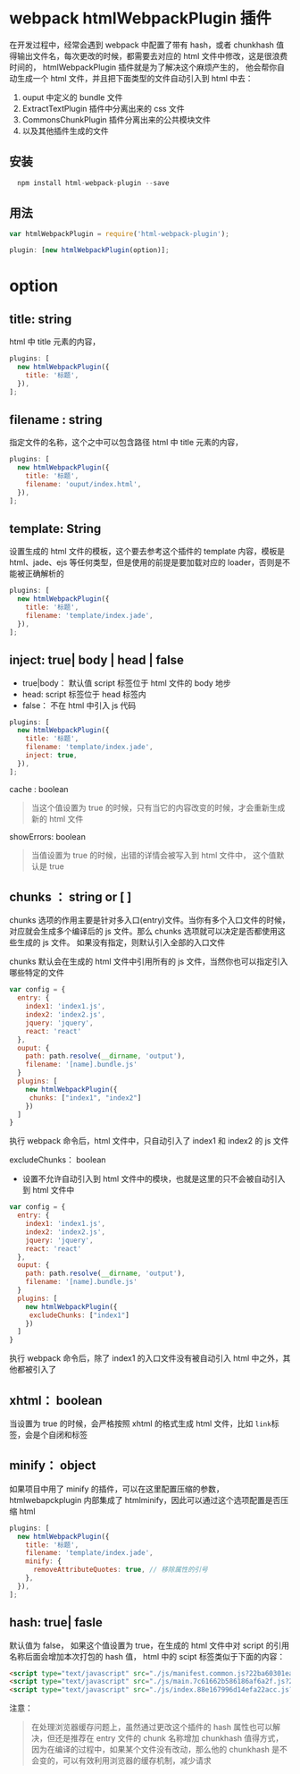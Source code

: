 # webpack htmlWebpackPlugin 插件

在开发过程中，经常会遇到 webpack 中配置了带有 hash，或者 chunkhash 值得输出文件名，每次更改的时候，都需要去对应的 html 文件中修改，这是很浪费时间的， htmlWebpackPlugin 插件就是为了解决这个麻烦产生的， 他会帮你自动生成一个 html 文件，并且把下面类型的文件自动引入到 html 中去：

1.  ouput 中定义的 bundle 文件
2.  ExtractTextPlugin 插件中分离出来的 css 文件
3.  CommonsChunkPlugin 插件分离出来的公共模块文件
4.  以及其他插件生成的文件

## 安装

```js
  npm install html-webpack-plugin --save
```

## 用法

```js
var htmlWebpackPlugin = require('html-webpack-plugin');

plugin: [new htmlWebpackPlugin(option)];
```

# option

## title: string

html 中 title 元素的内容，

```js
plugins: [
  new htmlWebpackPlugin({
    title: '标题',
  }),
];
```

## filename : string

指定文件的名称，这个之中可以包含路径
html 中 title 元素的内容，

```js
plugins: [
  new htmlWebpackPlugin({
    title: '标题',
    filename: 'ouput/index.html',
  }),
];
```

## template: String

设置生成的 html 文件的模板，这个要去参考这个插件的 template 内容，模板是 html、jade、ejs 等任何类型，但是使用的前提是要加载对应的 loader，否则是不能被正确解析的

```js
plugins: [
  new htmlWebpackPlugin({
    title: '标题',
    filename: 'template/index.jade',
  }),
];
```

## inject: true| body | head | false

* true|body： 默认值 script 标签位于 html 文件的 body 地步
* head: script 标签位于 head 标签内
* false： 不在 html 中引入 js 代码

```js
plugins: [
  new htmlWebpackPlugin({
    title: '标题',
    filename: 'template/index.jade',
    inject: true,
  }),
];
```

cache : boolean

> 当这个值设置为 true 的时候，只有当它的内容改变的时候，才会重新生成新的 html 文件

showErrors: boolean

> 当值设置为 true 的时候，出错的详情会被写入到 html 文件中， 这个值默认是 true

## chunks ： string or [ ]

chunks 选项的作用主要是针对多入口(entry)文件。当你有多个入口文件的时候，对应就会生成多个编译后的 js 文件。那么 chunks 选项就可以决定是否都使用这些生成的 js 文件。 如果没有指定，则默认引入全部的入口文件

chunks 默认会在生成的 html 文件中引用所有的 js 文件，当然你也可以指定引入哪些特定的文件

```js
var config = {
  entry: {
    index1: 'index1.js',
    index2: 'index2.js',
    jquery: 'jquery',
    react: 'react'
  },
  ouput: {
    path: path.resolve(__dirname, 'output'),
    filename: '[name].bundle.js'
  }
  plugins: [
    new htmlWebpackPlugin({
     chunks: ["index1", "index2"]
    })
  ]
}
```

执行 webpack 命令后，html 文件中，只自动引入了 index1 和 index2 的 js 文件

excludeChunks： boolean

* 设置不允许自动引入到 html 文件中的模块，也就是这里的只不会被自动引入到 html 文件中

```js
var config = {
  entry: {
    index1: 'index1.js',
    index2: 'index2.js',
    jquery: 'jquery',
    react: 'react'
  },
  ouput: {
    path: path.resolve(__dirname, 'output'),
    filename: '[name].bundle.js'
  }
  plugins: [
    new htmlWebpackPlugin({
     excludeChunks: ["index1"]
    })
  ]
}
```

执行 webpack 命令后，除了 index1 的入口文件没有被自动引入 html 中之外，其他都被引入了

## xhtml： boolean

当设置为 true 的时候，会严格按照 xhtml 的格式生成 html 文件，比如 `link`标签，会是个自闭和标签

## minify： object

如果项目中用了 minify 的插件，可以在这里配置压缩的参数，htmlwebapckplugin 内部集成了 htmlminify，因此可以通过这个选项配置是否压缩 html

```js
plugins: [
  new htmlWebpackPlugin({
    title: '标题',
    filename: 'template/index.jade',
    minify: {
      removeAttributeQuotes: true, // 移除属性的引号
    },
  }),
];
```

## hash: true| fasle

默认值为 false， 如果这个值设置为 true，在生成的 html 文件中对 script 的引用名称后面会增加本次打包的 hash 值， html 中的 scipt 标签类似于下面的内容：

```html
<script type="text/javascript" src="./js/manifest.common.js?22ba60301ea865295bf7"></script>
<script type="text/javascript" src="./js/main.7c61662b586186af6a2f.js?22ba60301ea865295bf7"></script>
<script type="text/javascript" src="./js/index.88e167996d14efa22acc.js?22ba60301ea865295bf7"></script>
```

注意：

> 在处理浏览器缓存问题上，虽然通过更改这个插件的 hash 属性也可以解决，但还是推荐在 entry 文件的 chunk 名称增加 chunkhash 值得方式，因为在编译的过程中，如果某个文件没有改动，那么他的 chunkhash 是不会变的，可以有效利用浏览器的缓存机制，减少请求
